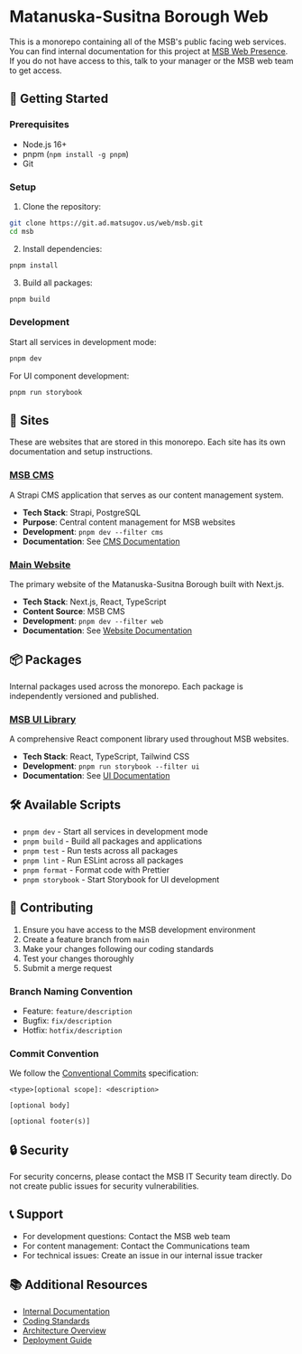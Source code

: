 # Matanuska-Susitna Borough Web

This is a monorepo containing all of the MSB's public facing web services. You can find internal documentation for this project at [MSB Web Presence](https://git.ad.matsugov.us/ops/obsidian/msb_obsidian/-/blob/main/freedom/Docs/Projects/MSB%20web/MSB%20Web%20Presence.md?ref_type=heads). If you do not have access to this, talk to your manager or the MSB web team to get access.

## 🚀 Getting Started

### Prerequisites

- Node.js 16+
- pnpm (`npm install -g pnpm`)
- Git

### Setup

1. Clone the repository:

```bash
git clone https://git.ad.matsugov.us/web/msb.git
cd msb
```

2. Install dependencies:

```bash
pnpm install
```

3. Build all packages:

```bash
pnpm build
```

### Development

Start all services in development mode:

```bash
pnpm dev
```

For UI component development:

```bash
pnpm run storybook
```

## 🏢 Sites

These are websites that are stored in this monorepo. Each site has its own documentation and setup instructions.

### [MSB CMS](./sites/msb/)

A Strapi CMS application that serves as our content management system.

- **Tech Stack**: Strapi, PostgreSQL
- **Purpose**: Central content management for MSB websites
- **Development**: `pnpm dev --filter cms`
- **Documentation**: See [CMS Documentation](./sites/msb/README.md)

### [Main Website](./sites/msb/)

The primary website of the Matanuska-Susitna Borough built with Next.js.

- **Tech Stack**: Next.js, React, TypeScript
- **Content Source**: MSB CMS
- **Development**: `pnpm dev --filter web`
- **Documentation**: See [Website Documentation](./sites/msb/README.md)

## 📦 Packages

Internal packages used across the monorepo. Each package is independently versioned and published.

### [MSB UI Library](./packages/ui/)

A comprehensive React component library used throughout MSB websites.

- **Tech Stack**: React, TypeScript, Tailwind CSS
- **Development**: `pnpm run storybook --filter ui`
- **Documentation**: See [UI Documentation](./packages/ui/README.md)

## 🛠 Available Scripts

- `pnpm dev` - Start all services in development mode
- `pnpm build` - Build all packages and applications
- `pnpm test` - Run tests across all packages
- `pnpm lint` - Run ESLint across all packages
- `pnpm format` - Format code with Prettier
- `pnpm storybook` - Start Storybook for UI development

## 📝 Contributing

1. Ensure you have access to the MSB development environment
2. Create a feature branch from `main`
3. Make your changes following our coding standards
4. Test your changes thoroughly
5. Submit a merge request

### Branch Naming Convention

- Feature: `feature/description`
- Bugfix: `fix/description`
- Hotfix: `hotfix/description`

### Commit Convention

We follow the [Conventional Commits](https://www.conventionalcommits.org/) specification:

```
<type>[optional scope]: <description>

[optional body]

[optional footer(s)]
```

## 🔒 Security

For security concerns, please contact the MSB IT Security team directly. Do not create public issues for security vulnerabilities.

## 📞 Support

- For development questions: Contact the MSB web team
- For content management: Contact the Communications team
- For technical issues: Create an issue in our internal issue tracker

## 📚 Additional Resources

- [Internal Documentation](https://git.ad.matsugov.us/ops/obsidian/msb_obsidian)
- [Coding Standards](./docs/CODING_STANDARDS.md)
- [Architecture Overview](./docs/ARCHITECTURE.md)
- [Deployment Guide](./docs/DEPLOYMENT.md)
